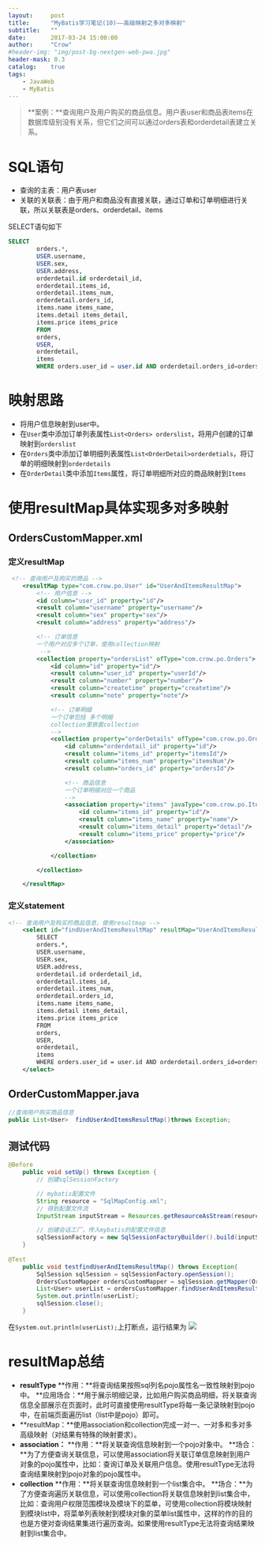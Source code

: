 ```yaml
---
layout:     post
title:      "MyBatis学习笔记(10)——高级映射之多对多映射"
subtitle:   ""
date:       2017-03-24 15:00:00
author:     "Crow"
#header-img: "img/post-bg-nextgen-web-pwa.jpg"
header-mask: 0.3
catalog:    true
tags:
    - JavaWeb
    - MyBatis
---
```


> **案例：**查询用户及用户购买的商品信息。用户表user和商品表items在数据库级别没有关系，但它们之间可以通过orders表和orderdetail表建立关系。

#  SQL语句

+ 查询的主表：用户表user
+ 关联的关联表：由于用户和商品没有直接关联，通过订单和订单明细进行关联，所以关联表是orders、orderdetail、items

SELECT语句如下
```sql
SELECT
        orders.*,
        USER.username,
        USER.sex,
        USER.address,
        orderdetail.id orderdetail_id,
        orderdetail.items_id,
        orderdetail.items_num,
        orderdetail.orders_id,
        items.name items_name,
        items.detail items_detail,
        items.price items_price
        FROM
        orders,
        USER,
        orderdetail,
        items
        WHERE orders.user_id = user.id AND orderdetail.orders_id=orders.id AND orderdetail.items_id = items.id
```

# 映射思路

+ 将用户信息映射到user中。
+ 在`User`类中添加订单列表属性`List<Orders> orderslist`，将用户创建的订单映射到`orderslist`
+ 在`Orders`类中添加订单明细列表属性`List<OrderDetail>orderdetials`，将订单的明细映射到`orderdetails`
+ 在`OrderDetail`类中添加`Items`属性，将订单明细所对应的商品映射到`Items`

# 使用resultMap具体实现多对多映射

## OrdersCustomMapper.xml

### 定义resultMap

```xml
 <!-- 查询用户及购买的商品 -->
    <resultMap type="com.crow.po.User" id="UserAndItemsResultMap">
        <!-- 用户信息 -->
        <id column="user_id" property="id"/>
        <result column="username" property="username"/>
        <result column="sex" property="sex"/>
        <result column="address" property="address"/>

        <!-- 订单信息
        一个用户对应多个订单，使用collection映射
         -->
        <collection property="ordersList" ofType="com.crow.po.Orders">
            <id column="id" property="id"/>
            <result column="user_id" property="userId"/>
            <result column="number" property="number"/>
            <result column="createtime" property="createtime"/>
            <result column="note" property="note"/>

            <!-- 订单明细
            一个订单包括 多个明细
            collection里嵌套collection
            -->
            <collection property="orderDetails" ofType="com.crow.po.OrderDetail">
                <id column="orderdetail_id" property="id"/>
                <result column="items_id" property="itemsId"/>
                <result column="items_num" property="itemsNum"/>
                <result column="orders_id" property="ordersId"/>

                <!-- 商品信息
                一个订单明细对应一个商品
                -->
                <association property="items" javaType="com.crow.po.Items">
                    <id column="items_id" property="id"/>
                    <result column="items_name" property="name"/>
                    <result column="items_detail" property="detail"/>
                    <result column="items_price" property="price"/>
                </association>

            </collection>

        </collection>

    </resultMap>
```

### 定义statement

```xml
<!-- 查询用户及购买的商品信息，使用resultmap -->
    <select id="findUserAndItemsResultMap" resultMap="UserAndItemsResultMap">
        SELECT
        orders.*,
        USER.username,
        USER.sex,
        USER.address,
        orderdetail.id orderdetail_id,
        orderdetail.items_id,
        orderdetail.items_num,
        orderdetail.orders_id,
        items.name items_name,
        items.detail items_detail,
        items.price items_price
        FROM
        orders,
        USER,
        orderdetail,
        items
        WHERE orders.user_id = user.id AND orderdetail.orders_id=orders.id AND orderdetail.items_id = items.id
    </select>
```

## OrderCustomMapper.java

```java
//查询用户购买商品信息
public List<User>  findUserAndItemsResultMap()throws Exception;
```

## 测试代码

```java
@Before
    public void setUp() throws Exception {
        // 创建sqlSessionFactory

        // mybatis配置文件
        String resource = "SqlMapConfig.xml";
        // 得到配置文件流
        InputStream inputStream = Resources.getResourceAsStream(resource);

        // 创建会话工厂，传入mybatis的配置文件信息
        sqlSessionFactory = new SqlSessionFactoryBuilder().build(inputStream);
    }
    
@Test
    public void testfindUserAndItemsResultMap() throws Exception{
        SqlSession sqlSession = sqlSessionFactory.openSession();
        OrdersCustomMapper ordersCustomMapper = sqlSession.getMapper(OrdersCustomMapper.class);
        List<User> userList = ordersCustomMapper.findUserAndItemsResultMap();
        System.out.println(userList);
        sqlSession.close();
    }
```
在`System.out.println(userList);`上打断点，运行结果为
![](http://pic.yupoo.com/crowhawk/GjPa4jh7/h4PTT.jpg)

# resultMap总结

+ **resultType**
**作用：**将查询结果按照sql列名pojo属性名一致性映射到pojo中。
**应用场合：**用于展示明细记录，比如用户购买商品明细，将关联查询信息全部展示在页面时，此时可直接使用resultType将每一条记录映射到pojo中，在前端页面遍历list（list中是pojo）即可。
+ **resultMap：**使用association和collection完成一对一、一对多和多对多高级映射（对结果有特殊的映射要求）。
+ **association：**
**作用：**将关联查询信息映射到一个pojo对象中。
**场合：**为了方便查询关联信息，可以使用association将关联订单信息映射到用户对象的pojo属性中，比如：查询订单及关联用户信息。使用resultType无法将查询结果映射到pojo对象的pojo属性中。
+ **collection**
**作用：**将关联查询信息映射到一个list集合中。
**场合：**为了方便查询遍历关联信息，可以使用collection将关联信息映射到list集合中，比如：查询用户权限范围模块及模块下的菜单，可使用collection将模块映射到模块list中，将菜单列表映射到模块对象的菜单list属性中，这样的作的目的也是方便对查询结果集进行遍历查询。如果使用resultType无法将查询结果映射到list集合中。

